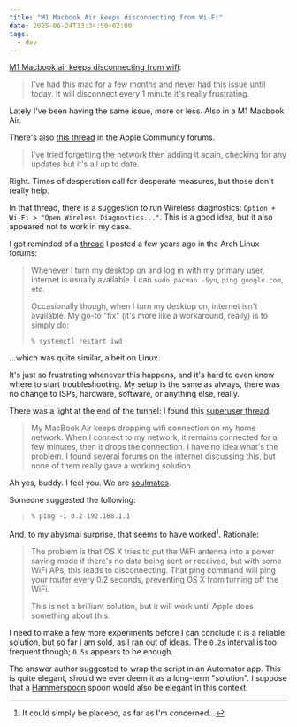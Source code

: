 ```yaml
---
title: "M1 Macbook Air keeps disconnecting from Wi-Fi"
date: 2025-06-24T13:34:50+02:00
tags:
  - dev
---
```


[M1 Macbook air keeps disconnecting from
wifi](https://www.reddit.com/r/mac/comments/vv5day/m1_macbook_air_keeps_disconnecting_from_wifi/):

> I've had this mac for a few months and never had this issue until today. It
> will disconnect every 1 minute it's really frustrating.

Lately I've been having the same issue, more or less. Also in a M1 Macbook Air.

There's also [this
thread](https://discussions.apple.com/thread/255556937?sortBy=rank) in the Apple
Community forums.

> I've tried forgetting the network then adding it again, checking for any
> updates but it's all up to date.

Right. Times of desperation call for desperate measures, but those don't really
help.

In that thread, there is a suggestion to run Wireless diagnostics: `Option +
Wi-Fi > "Open Wireless Diagnostics..."`. This is a good idea, but it also
appeared not to work in my case.

I got reminded of a [thread](https://bbs.archlinux.org/viewtopic.php?id=270326)
I posted a few years ago in the Arch Linux forums:

> Whenever I turn my desktop on and log in with my primary user, internet is
> usually available. I can `sudo pacman -Syu`, `ping google.com`, etc.
>
> Occasionally though, when I turn my desktop on, internet isn't available. My
> go-to "fix" (it's more like a workaround, really) is to simply do:
>
> `% systemctl restart iwd`

...which was quite similar, albeit on Linux.

It's just so frustrating whenever this happens, and it's hard to even know where
to start troubleshooting. My setup is the same as always, there was no change to
ISPs, hardware, software, or anything else, really.

There was a light at the end of the tunnel: I found this [superuser
thread](https://superuser.com/questions/826338/macbook-air-constantly-drops-wifi-connection):

> My MacBook Air keeps dropping wifi connection on my home network. When I
> connect to my network, it remains connected for a few minutes, then it drops
> the connection. I have no idea what's the problem. I found several forums on
> the internet discussing this, but none of them really gave a working solution.

Ah yes, buddy. I feel you. We are [soulmates](https://xkcd.com/979/).

Someone suggested the following:

> `% ping -i 0.2 192.168.1.1`

And, to my abysmal surprise, that seems to have worked[^1]. Rationale:

> The problem is that OS X tries to put the WiFi antenna into a power saving
> mode if there's no data being sent or received, but with some WiFi APs, this
> leads to disconnecting. That ping command will ping your router every 0.2
> seconds, preventing OS X from turning off the WiFi.
>
> This is not a brilliant solution, but it will work until Apple does something
> about this.

I need to make a few more experiments before I can conclude it is a reliable
solution, but so far I am sold, as I ran out of ideas. The `0.2s` interval is
too frequent though; `0.5s` appears to be enough.

The answer author suggested to wrap the script in an Automator app. This is
quite elegant, should we ever deem it as a long-term "solution". I suppose that
a [Hammerspoon](https://www.hammerspoon.org/) spoon would also be elegant in
this context.

[^1]: It could simply be placebo, as far as I'm concerned...
